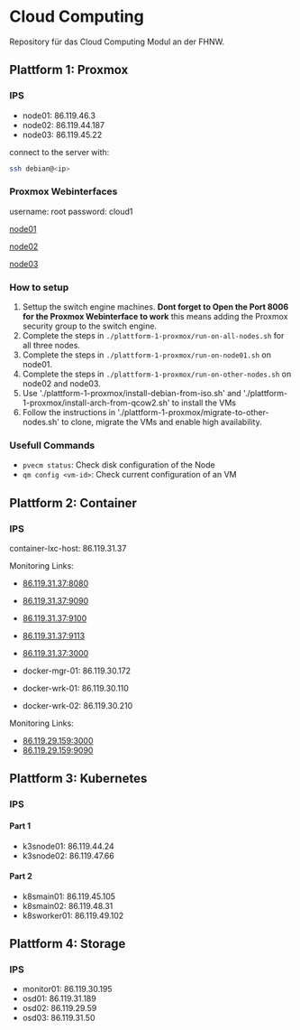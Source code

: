 # Cloud Computing

Repository für das Cloud Computing Modul an der FHNW.

## Plattform 1: Proxmox

### IPS

- node01: 86.119.46.3
- node02: 86.119.44.187
- node03: 86.119.45.22

connect to the server with:

```sh
ssh debian@<ip>
```

### Proxmox Webinterfaces

username: root password: cloud1

[node01](https://86.119.46.3:8006/)

[node02](https://86.119.44.187:8006/)

[node03](https://86.119.45.22:8006/)

### How to setup

1. Settup the switch engine machines. **Dont forget to Open the Port 8006 for
   the Proxmox Webinterface to work** this means adding the Proxmox security
   group to the switch engine.
2. Complete the steps in `./plattform-1-proxmox/run-on-all-nodes.sh` for all
   three nodes.
3. Complete the steps in `./plattform-1-proxmox/run-on-node01.sh` on node01.
4. Complete the steps in `./plattform-1-proxmox/run-on-other-nodes.sh` on node02
   and node03.
5. Use './plattform-1-proxmox/install-debian-from-iso.sh' and
   './plattform-1-proxmox/install-arch-from-qcow2.sh' to install the VMs
6. Follow the instructions in './plattform-1-proxmox/migrate-to-other-nodes.sh'
   to clone, migrate the VMs and enable high availability.

### Usefull Commands

- `pvecm status`: Check disk configuration of the Node
- `qm config <vm-id>`: Check current configuration of an VM

## Plattform 2: Container

### IPS

container-lxc-host: 86.119.31.37

Monitoring Links:

- [86.119.31.37:8080](cAdvisor)
- [86.119.31.37:9090](Prometheus)
- [86.119.31.37:9100](Node-Exporter)
- [86.119.31.37:9113](Nginx-Exporter)
- [86.119.31.37:3000](Grafana)

- docker-mgr-01: 86.119.30.172
- docker-wrk-01: 86.119.30.110
- docker-wrk-02: 86.119.30.210

Monitoring Links:

- [86.119.29.159:3000](Grafana)
- [86.119.29.159:9090](Prometheus)

## Plattform 3: Kubernetes

### IPS

#### Part 1

- k3snode01: 86.119.44.24
- k3snode02: 86.119.47.66

#### Part 2

- k8smain01: 86.119.45.105
- k8smain02: 86.119.48.31
- k8sworker01: 86.119.49.102

## Plattform 4: Storage

### IPS

- monitor01: 86.119.30.195
- osd01: 86.119.31.189
- osd02: 86.119.29.59
- osd03: 86.119.31.50
